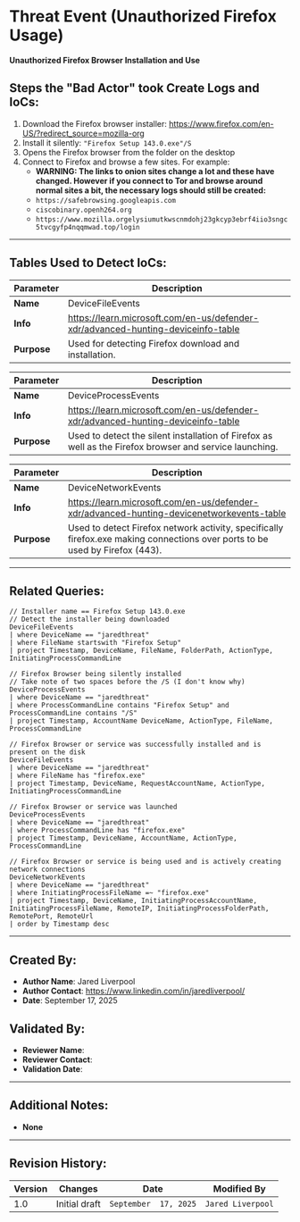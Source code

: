 # Threat Event (Unauthorized Firefox Usage)
**Unauthorized Firefox Browser Installation and Use**

## Steps the "Bad Actor" took Create Logs and IoCs:
1. Download the Firefox browser installer: https://www.firefox.com/en-US/?redirect_source=mozilla-org
2. Install it silently: ```"Firefox Setup 143.0.exe"/S```
3. Opens the Firefox browser from the folder on the desktop
4. Connect to Firefox and browse a few sites. For example:
   - **WARNING: The links to onion sites change a lot and these have changed. However if you connect to Tor and browse around normal sites a bit, the necessary logs should still be created:**
   - ```https://safebrowsing.googleapis.com```
   - ```ciscobinary.openh264.org```
   - ```https://www.mozilla.orgelysiumutkwscnmdohj23gkcyp3ebrf4iio3sngc5tvcgyfp4nqqmwad.top/login```


---

## Tables Used to Detect IoCs:
| **Parameter**       | **Description**                                                              |
|---------------------|------------------------------------------------------------------------------|
| **Name**| DeviceFileEvents|
| **Info**|https://learn.microsoft.com/en-us/defender-xdr/advanced-hunting-deviceinfo-table|
| **Purpose**| Used for detecting Firefox download and installation. |

| **Parameter**       | **Description**                                                              |
|---------------------|------------------------------------------------------------------------------|
| **Name**| DeviceProcessEvents|
| **Info**|https://learn.microsoft.com/en-us/defender-xdr/advanced-hunting-deviceinfo-table|
| **Purpose**| Used to detect the silent installation of Firefox as well as the Firefox browser and service launching.|

| **Parameter**       | **Description**                                                              |
|---------------------|------------------------------------------------------------------------------|
| **Name**| DeviceNetworkEvents|
| **Info**|https://learn.microsoft.com/en-us/defender-xdr/advanced-hunting-devicenetworkevents-table|
| **Purpose**| Used to detect Firefox network activity, specifically firefox.exe making connections over ports to be used by Firefox (443).|

---

## Related Queries:
```kql
// Installer name == Firefox Setup 143.0.exe
// Detect the installer being downloaded
DeviceFileEvents
| where DeviceName == "jaredthreat"
| where FileName startswith "Firefox Setup"
| project Timestamp, DeviceName, FileName, FolderPath, ActionType, InitiatingProcessCommandLine

// Firefox Browser being silently installed
// Take note of two spaces before the /S (I don't know why)
DeviceProcessEvents
| where DeviceName == "jaredthreat"
| where ProcessCommandLine contains "Firefox Setup" and ProcessCommandLine contains "/S"
| project Timestamp, AccountName DeviceName, ActionType, FileName, ProcessCommandLine

// Firefox Browser or service was successfully installed and is present on the disk
DeviceFileEvents
| where DeviceName == "jaredthreat"
| where FileName has "firefox.exe"
| project Timestamp, DeviceName, RequestAccountName, ActionType, InitiatingProcessCommandLine

// Firefox Browser or service was launched
DeviceProcessEvents
| where DeviceName == "jaredthreat"
| where ProcessCommandLine has "firefox.exe"
| project Timestamp, DeviceName, AccountName, ActionType, ProcessCommandLine

// Firefox Browser or service is being used and is actively creating network connections
DeviceNetworkEvents
| where DeviceName == "jaredthreat"
| where InitiatingProcessFileName =~ "firefox.exe"
| project Timestamp, DeviceName, InitiatingProcessAccountName, InitiatingProcessFileName, RemoteIP, InitiatingProcessFolderPath, RemotePort, RemoteUrl
| order by Timestamp desc 

```

---

## Created By:
- **Author Name**: Jared Liverpool
- **Author Contact**: https://www.linkedin.com/in/jaredliverpool/
- **Date**: September 17, 2025

## Validated By:
- **Reviewer Name**: 
- **Reviewer Contact**: 
- **Validation Date**: 

---

## Additional Notes:
- **None**

---

## Revision History:
| **Version** | **Changes**                   | **Date**         | **Modified By**   |
|-------------|-------------------------------|------------------|-------------------|
| 1.0         | Initial draft                  | `September  17, 2025`  | `Jared Liverpool`   
